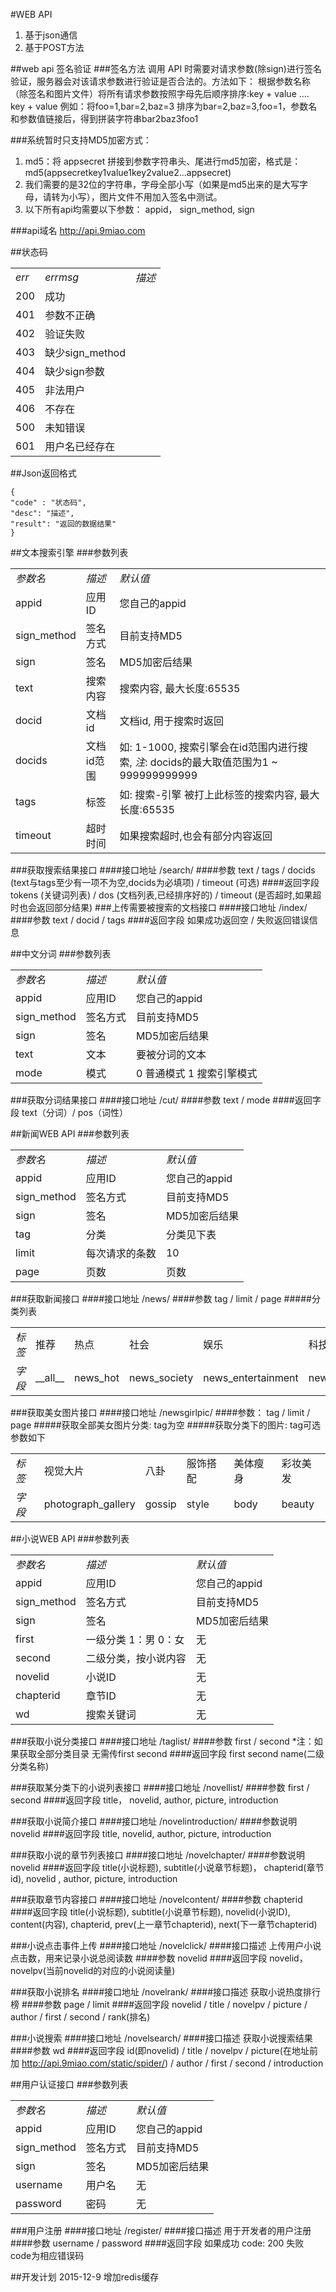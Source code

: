 #WEB API
1. 基于json通信
2. 基于POST方法

##web api 签名验证
###签名方法
调用 API 时需要对请求参数(除sign)进行签名验证，服务器会对该请求参数进行验证是否合法的。方法如下：
根据参数名称（除签名和图片文件）将所有请求参数按照字母先后顺序排序:key + value .... key + value
例如：将foo=1,bar=2,baz=3 排序为bar=2,baz=3,foo=1，参数名和参数值链接后，得到拼装字符串bar2baz3foo1

###系统暂时只支持MD5加密方式：
1. md5：将 appsecret 拼接到参数字符串头、尾进行md5加密，格式是：md5(appsecretkey1value1key2value2...appsecret)
2. 我们需要的是32位的字符串，字母全部小写（如果是md5出来的是大写字母，请转为小写），图片文件不用加入签名中测试。
3. 以下所有api均需要以下参数： appid， sign_method, sign

###api域名
    http://api.9miao.com

##状态码
<table>
<tbody>
<tr><td><em>err</em></td><td><em>errmsg</em></td><td><em>描述</em></td></tr>
<tr><td>200</td><td>成功</td><td></td></tr>
<tr><td>401</td><td>参数不正确</td><td></td></tr>
<tr><td>402</td><td>验证失败</td><td></td></tr>
<tr><td>403</td><td>缺少sign_method</td><td></td></tr>
<tr><td>404</td><td>缺少sign参数</td><td></td></tr>
<tr><td>405</td><td>非法用户</td><td></td></tr>
<tr><td>406</td><td>不存在</td><td></td></tr>
<tr><td>500</td><td>未知错误</td><td></td></tr>
<tr><td>601</td><td>用户名已经存在</td><td></td></tr>
</tbody>
</table>

##Json返回格式
```
{
"code" : "状态码",
"desc": "描述",
"result": "返回的数据结果"
}
```

##文本搜索引擎
###参数列表
<table>
<tbody>
<tr><td><em>参数名</em></td><td><em>描述</em></td><td><em>默认值</em></td></tr>
<tr><td>appid</td><td>应用ID</td><td>您自己的appid</td></tr>
<tr><td>sign_method</td><td>签名方式</td><td>目前支持MD5</td></tr>
<tr><td>sign</td><td>签名</td><td>MD5加密后结果</td></tr>
<tr><td>text</td><td>搜索内容</td><td>搜索内容, 最大长度:65535</td></tr>
<tr><td>docid</td><td>文档id</td><td>文档id, 用于搜索时返回</td></tr>
<tr><td>docids</td><td>文档id范围</td><td>如: 1-1000, 搜索引擎会在id范围内进行搜索, <em>注</em>: docids的最大取值范围为1 ~ 999999999999</td></tr>
<tr><td>tags</td><td>标签</td><td>如: 搜索-引擎 被打上此标签的搜索内容, 最大长度:65535</td></tr>
<tr><td>timeout</td><td>超时时间</td><td>如果搜索超时,也会有部分内容返回</td></tr>
</tbody>
</table>
###获取搜索结果接口
####接口地址
    /search/
####参数
    text / tags / docids (text与tags至少有一项不为空,docids为必填项) / timeout (可选)
####返回字段
    tokens (关键词列表) / dos (文档列表,已经排序好的) / timeout (是否超时,如果超时也会返回部分结果)
###上传需要被搜索的文档接口
####接口地址
    /index/
####参数
    text / docid / tags
####返回字段
    如果成功返回空 / 失败返回错误信息

##中文分词
###参数列表
<table>
<tbody>
<tr><td><em>参数名</em></td><td><em>描述</em></td><td><em>默认值</em></td></tr>
<tr><td>appid</td><td>应用ID</td><td>您自己的appid</td></tr>
<tr><td>sign_method</td><td>签名方式</td><td>目前支持MD5</td></tr>
<tr><td>sign</td><td>签名</td><td>MD5加密后结果</td></tr>
<tr><td>text</td><td>文本</td><td>要被分词的文本</td></tr>
<tr><td>mode</td><td>模式</td><td>0 普通模式 1 搜索引擎模式</td></tr>
</tbody>
</table>
###获取分词结果接口
####接口地址
    /cut/
####参数
text / mode
####返回字段
text（分词）/ pos（词性）

##新闻WEB API
###参数列表
<table>
<tbody>
<tr><td><em>参数名</em></td><td><em>描述</em></td><td><em>默认值</em></td></tr>
<tr><td>appid</td><td>应用ID</td><td>您自己的appid</td></tr>
<tr><td>sign_method</td><td>签名方式</td><td>目前支持MD5</td></tr>
<tr><td>sign</td><td>签名</td><td>MD5加密后结果</td></tr>
<tr><td>tag</td><td>分类</td><td>分类见下表</td></tr>
<tr><td>limit</td><td>每次请求的条数</td><td>10</td></tr>
<tr><td>page</td><td>页数</td><td>页数</td></tr>
</tbody>
</table>

###获取新闻接口
####接口地址 
    /news/
####参数
    tag / limit / page
#####分类列表
<table>
<tbody>
<tr><td><em>标签</em></td><td>推荐</td><td>热点</td><td>社会</td><td>娱乐</td><td>科技</td><td>汽车</td><td>时尚</td></tr>
<tr><td><em>字段</em></td><td>__all__</td><td>news_hot</td><td>news_society</td><td>news_entertainment</td><td>news_tech</td><td>news_car</td><td>news_fashion</td></tr>
</tbody>
</table>

###获取美女图片接口
####接口地址 
    /newsgirlpic/
####参数：
    tag / limit / page
#####获取全部美女图片分类: tag为空
#####获取分类下的图片: tag可选参数如下
<table>
<tbody>
<tr><td><em>标签</em></td><td>视觉大片</td><td>八卦</td><td>服饰搭配</td><td>美体瘦身</td><td>彩妆美发</td></tr>
<tr><td><em>字段</em></td><td>photograph_gallery</td><td>gossip</td><td>style</td><td>body</td><td>beauty</td></tr>
</tbody>
</table>

##小说WEB API
###参数列表
<table>
<tbody>
<tr><td><em>参数名</em></td><td><em>描述</em></td><td><em>默认值</em></td></tr>
<tr><td>appid</td><td>应用ID</td><td>您自己的appid</td></tr>
<tr><td>sign_method</td><td>签名方式</td><td>目前支持MD5</td></tr>
<tr><td>sign</td><td>签名</td><td>MD5加密后结果</td></tr>
<tr><td>first</td><td>一级分类 1：男 0：女</td><td>无</td></tr>
<tr><td>second</td><td>二级分类，按小说内容</td><td>无</td></tr>
<tr><td>novelid</td><td>小说ID</td><td>无</td></tr>
<tr><td>chapterid</td><td>章节ID</td><td>无</td></tr>
<tr><td>wd</td><td>搜索关键词</td><td>无</td></tr>
</tbody>
</table>
###获取小说分类接口
####接口地址
    /taglist/
####参数
first / second
    *注：如果获取全部分类目录 无需传first second
####返回字段 
    first  second  name(二级分类名称)

###获取某分类下的小说列表接口
####接口地址 
    /novellist/ 
####参数
    first / second
####返回字段
    title， novelid, author, picture, introduction

###获取小说简介接口
####接口地址 
    /novelintroduction/
####参数说明
    novelid
####返回字段 
    title, novelid, author, picture, introduction

###获取小说的章节列表接口
####接口地址 
    /novelchapter/
####参数说明
    novelid
####返回字段
    title(小说标题), subtitle(小说章节标题)， chapterid(章节id), novelid , author, picture, introduction

###获取章节内容接口
####接口地址 
    /novelcontent/
####参数
    chapterid
####返回字段
    title(小说标题), subtitle(小说章节标题), novelid(小说ID), content(内容), chapterid, prev(上一章节chapterid), next(下一章节chapterid)

###小说点击事件上传
####接口地址
    /novelclick/
####接口描述
    上传用户小说点击数，用来记录小说总阅读数
####参数
    novelid
####返回字段
    novelid， novelpv(当前novelid的对应的小说阅读量)

###获取小说排名
####接口地址
    /novelrank/
####接口描述
    获取小说热度排行榜
####参数
    page / limit
####返回字段
    novelid / title / novelpv / picture / author / first / second / rank(排名)
    
###小说搜索
####接口地址
    /novelsearch/
####接口描述
    获取小说搜索结果
####参数
    wd
####返回字段
    id(即novelid) / title / novelpv / picture(在地址前加 http://api.9miao.com/static/spider/) / author / first / second / introduction
    
##用户认证接口
###参数列表
<table>
<tbody>
<tr><td><em>参数名</em></td><td><em>描述</em></td><td><em>默认值</em></td></tr>
<tr><td>appid</td><td>应用ID</td><td>您自己的appid</td></tr>
<tr><td>sign_method</td><td>签名方式</td><td>目前支持MD5</td></tr>
<tr><td>sign</td><td>签名</td><td>MD5加密后结果</td></tr>
<tr><td>username</td><td>用户名</td><td>无</td></tr>
<tr><td>password</td><td>密码</td><td>无</td></tr>
</tbody>
</table>
###用户注册
####接口地址
    /register/
####接口描述
    用于开发者的用户注册
####参数
    username / password
####返回字段
    如果成功 code: 200 失败 code为相应错误码
    
##开发计划
2015-12-9 增加redis缓存